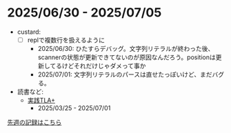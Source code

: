 # 2025/06/30 - 2025/07/05

- custard:
    - [ ] replで複数行を扱えるように
        - 2025/06/30: ひたすらデバッグ。文字列リテラルが終わった後、scannerの状態が更新できてないのが原因なんだろう。positionは更新してるけどそれだけじゃダメって事か
        - 2025/07/01: 文字列リテラルのパースは直せたっぽいけど、まだバグる。
- 読書など:
    - [実践TLA+](https://www.shoeisha.co.jp/book/detail/9784798169163)
        - 2025/03/25 - 2025/07/01

[先週の記録はこちら](https://github.com/igrep/daily-commits/blob/f297116ba1506a3a7f168a42379d6c9c3e42abab/yesterday.md)
